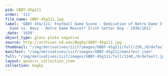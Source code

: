 ```yaml
---
pid: GBBY-45g111
order: '111'
file_name: GBBY-45g111.jpg
label: 'GBBY 45G/111: Football Game Scene - Dedication of Notre Dame Stadium, Notre
  Dame vs. Navy - Notre Dame Mascot? Irish Setter Dog - 1930/1011'
_date: '1930'
object_type: glass plate negative
source: http://archives.nd.edu/Bagby/GBBY-45g111.jpg
thumbnail: "/img/derivatives/iiif/images/GBBY-45g111/full/250,/0/default.jpg"
manifest: "/img/derivatives/iiif/images/GBBY-45g111/manifest.json"
full: "/img/derivatives/iiif/images/GBBY-45g111/full/1140,/0/default.jpg"
layout: generic_collection_item
collection: bagby
---
```

